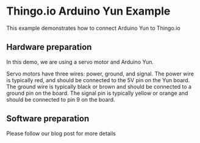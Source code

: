 # Thingo.io Arduino Yun Example

This example demonstrates how to connect Arduino Yun to Thingo.io 

## Hardware preparation

In this demo, we are using a servo motor and Arduino Yun.

Servo motors have three wires: power, ground, and signal. The power wire is typically red, and should be connected to the 5V pin on the Yun board. The ground wire is typically black or brown and should be connected to a ground pin on the board. The signal pin is typically yellow or orange and should be connected to pin 9 on the board.

## Software preparation

Please follow our blog post for more details